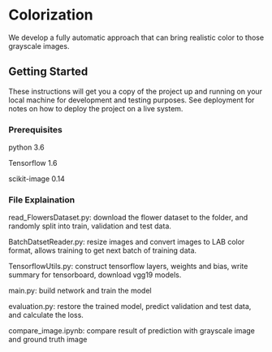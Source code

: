 # Colorization

We develop a fully automatic approach that can bring realistic color to those grayscale images.

## Getting Started

These instructions will get you a copy of the project up and running on your local machine for development and testing purposes. See deployment for notes on how to deploy the project on a live system.

### Prerequisites
python 3.6

Tensorflow 1.6

scikit-image 0.14

### File Explaination
read_FlowersDataset.py: download the flower dataset to the folder, and randomly split into train, validation and test data.

BatchDatsetReader.py: resize images and convert images to LAB color format, allows training to get next batch of training data.

TensorflowUtils.py: construct tensorflow layers, weights and bias, write summary for tensorboard, download vgg19 models.

main.py: build network and train the model

evaluation.py: restore the trained model, predict validation and test data, and calculate the loss.

compare_image.ipynb: compare result of prediction with grayscale image and ground truth image
